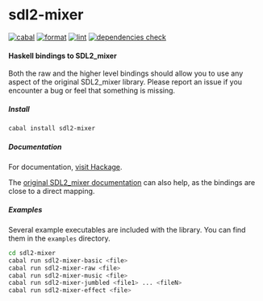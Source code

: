 # sdl2-mixer

[![cabal](https://github.com/haskell-game-archives/sdl2-mixer/actions/workflows/cabal.yml/badge.svg)](https://github.com/haskell-game-archives/sdl2-mixer/actions/workflows/cabal.yml)
[![format](https://github.com/haskell-game-archives/sdl2-mixer/actions/workflows/format.yml/badge.svg)](https://github.com/haskell-game-archives/sdl2-mixer/actions/workflows/format.yml)
[![lint](https://github.com/haskell-game-archives/sdl2-mixer/actions/workflows/lint.yml/badge.svg)](https://github.com/haskell-game-archives/sdl2-mixer/actions/workflows/lint.yml)
[![dependencies check](https://github.com/haskell-game-archives/sdl2-mixer/actions/workflows/outdated.yml/badge.svg)](https://github.com/haskell-game-archives/sdl2-mixer/actions/workflows/outdated.yml)

#### Haskell bindings to SDL2_mixer

Both the raw and the higher level bindings should allow you to use any aspect
of the original SDL2_mixer library. Please report an issue if you encounter a
bug or feel that something is missing.

##### Install

```bash
cabal install sdl2-mixer
```

##### Documentation

For documentation, [visit Hackage](https://hackage.haskell.org/package/sdl2-mixer).

The
[original SDL2_mixer documentation](http://www.libsdl.org/projects/SDL_mixer/docs/SDL_mixer.html)
can also help, as the bindings are close to a direct mapping.

##### Examples

Several example executables are included with the library. You can find them in
the `examples` directory.

```bash
cd sdl2-mixer
cabal run sdl2-mixer-basic <file>
cabal run sdl2-mixer-raw <file>
cabal run sdl2-mixer-music <file>
cabal run sdl2-mixer-jumbled <file1> ... <fileN>
cabal run sdl2-mixer-effect <file>
```
